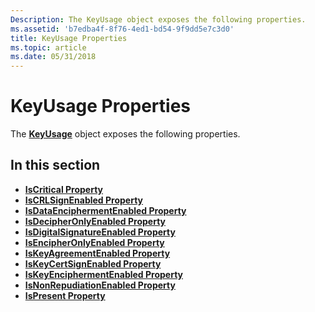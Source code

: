 ```yaml
---
Description: The KeyUsage object exposes the following properties.
ms.assetid: 'b7edba4f-8f76-4ed1-bd54-9f9dd5e7c3d0'
title: KeyUsage Properties
ms.topic: article
ms.date: 05/31/2018
---
```


# KeyUsage Properties

The [**KeyUsage**](keyusage.md) object exposes the following properties.

## In this section

-   [**IsCritical Property**](keyusage-iscritical.md)
-   [**IsCRLSignEnabled Property**](keyusage-iscrlsignenabled.md)
-   [**IsDataEnciphermentEnabled Property**](keyusage-isdataenciphermentenabled.md)
-   [**IsDecipherOnlyEnabled Property**](keyusage-isdecipheronlyenabled.md)
-   [**IsDigitalSignatureEnabled Property**](keyusage-isdigitalsignatureenabled.md)
-   [**IsEncipherOnlyEnabled Property**](keyusage-isencipheronlyenabled.md)
-   [**IsKeyAgreementEnabled Property**](keyusage-iskeyagreementenabled.md)
-   [**IsKeyCertSignEnabled Property**](keyusage-iskeycertsignenabled.md)
-   [**IsKeyEnciphermentEnabled Property**](keyusage-iskeyenciphermentenabled.md)
-   [**IsNonRepudiationEnabled Property**](keyusage-isnonrepudiationenabled.md)
-   [**IsPresent Property**](keyusage-ispresent.md)

 

 



